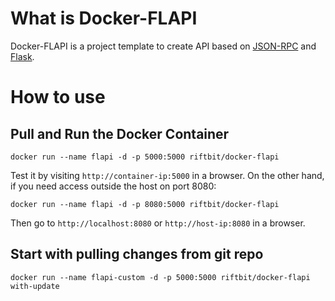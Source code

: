 # What is Docker-FLAPI
Docker-FLAPI is a project template to create API based on [JSON-RPC](http://www.jsonrpc.org/specification) and [Flask](http://flask.pocoo.org/).
# How to use

## Pull and Run the Docker Container

```
docker run --name flapi -d -p 5000:5000 riftbit/docker-flapi
```

Test it by visiting `http://container-ip:5000` in a browser. On the other hand, if you need access outside the host on port 8080:

```
docker run --name flapi -d -p 8080:5000 riftbit/docker-flapi
```

Then go to `http://localhost:8080` or `http://host-ip:8080` in a browser.

## Start with pulling changes from git repo

```
docker run --name flapi-custom -d -p 5000:5000 riftbit/docker-flapi with-update
```

